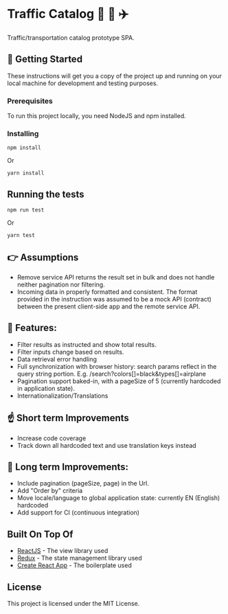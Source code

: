 # Traffic Catalog :speedboat: :car: :airplane:
Traffic/transportation catalog prototype SPA.

## :checkered_flag: Getting Started

These instructions will get you a copy of the project up and running on your local machine for development and testing purposes.

### Prerequisites
To run this project locally, you need NodeJS and npm installed.

### Installing


```
npm install
```

Or

```
yarn install
```

## Running the tests
```
npm run test
```
Or
```
yarn test
```

## :point_right: Assumptions
- Remove service API returns the result set in bulk and does not handle neither pagination nor filtering.
- Incoming data in properly formatted and consistent. The format provided in the instruction was assumed to be a mock API (contract) between the present client-side app and the remote service API.

## :rocket: Features:
- Filter results as instructed and show total results.
- Filter inputs change based on results.
- Data retrieval error handling
- Full synchronization with browser history: search params reflect in the query string portion.
E.g. /search?colors[]=black&types[]=airplane
- Pagination support baked-in, with a pageSize of 5 (currently hardcoded in application state).
- Internationalization/Translations

## :point_up: Short term Improvements
- Increase code coverage
- Track down all hardcoded text and use translation keys instead

## :pray: Long term Improvements:
- Include pagination (pageSize, page) in the Url.
- Add "Order by" criteria
- Move locale/language to global application state: currently EN (English) hardcoded
- Add support for CI (continuous integration)

## Built On Top Of

* [ReactJS](https://reactjs.org/docs) - The view library used
* [Redux](https://redux.js.org/) - The state management library used
* [Create React App](https://github.com/facebook/create-react-app) - The boilerplate used

## License

This project is licensed under the MIT License.
